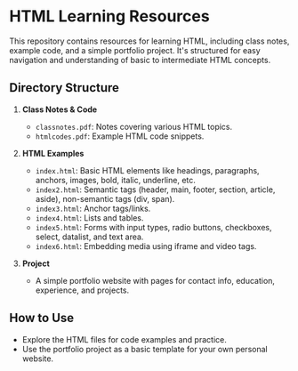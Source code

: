 # HTML Learning Resources

This repository contains resources for learning HTML, including class notes, example code, and a simple portfolio project. It's structured for easy navigation and understanding of basic to intermediate HTML concepts.

## Directory Structure

1. **Class Notes & Code**  
   - `classnotes.pdf`: Notes covering various HTML topics.  
   - `htmlcodes.pdf`: Example HTML code snippets.

2. **HTML Examples**  
   - `index.html`: Basic HTML elements like headings, paragraphs, anchors, images, bold, italic, underline, etc.  
   - `index2.html`: Semantic tags (header, main, footer, section, article, aside), non-semantic tags (div, span).  
   - `index3.html`: Anchor tags/links.  
   - `index4.html`: Lists and tables.  
   - `index5.html`: Forms with input types, radio buttons, checkboxes, select, datalist, and text area.  
   - `index6.html`: Embedding media using iframe and video tags.

3. **Project**  
   - A simple portfolio website with pages for contact info, education, experience, and projects.

## How to Use

- Explore the HTML files for code examples and practice.  
- Use the portfolio project as a basic template for your own personal website.
